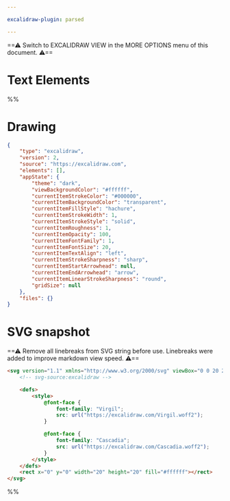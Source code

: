 ```yaml
---

excalidraw-plugin: parsed

---
```

==⚠  Switch to EXCALIDRAW VIEW in the MORE OPTIONS menu of this document. ⚠==


# Text Elements
%%
# Drawing
```json
{
	"type": "excalidraw",
	"version": 2,
	"source": "https://excalidraw.com",
	"elements": [],
	"appState": {
		"theme": "dark",
		"viewBackgroundColor": "#ffffff",
		"currentItemStrokeColor": "#000000",
		"currentItemBackgroundColor": "transparent",
		"currentItemFillStyle": "hachure",
		"currentItemStrokeWidth": 1,
		"currentItemStrokeStyle": "solid",
		"currentItemRoughness": 1,
		"currentItemOpacity": 100,
		"currentItemFontFamily": 1,
		"currentItemFontSize": 20,
		"currentItemTextAlign": "left",
		"currentItemStrokeSharpness": "sharp",
		"currentItemStartArrowhead": null,
		"currentItemEndArrowhead": "arrow",
		"currentItemLinearStrokeSharpness": "round",
		"gridSize": null
	},
	"files": {}
}
```

# SVG snapshot
==⚠ Remove all linebreaks from SVG string before use. Linebreaks were added to improve markdown view speed. ⚠==
```html
<svg version="1.1" xmlns="http://www.w3.org/2000/svg" viewBox="0 0 20 20" width="20" height="20" filter="invert(93%) hue-rotate(180deg)">
	<!-- svg-source:excalidraw -->

	<defs>
		<style>
			@font-face {
				font-family: "Virgil";
				src: url("https://excalidraw.com/Virgil.woff2");
			}

			@font-face {
				font-family: "Cascadia";
				src: url("https://excalidraw.com/Cascadia.woff2");
			}
		</style>
	</defs>
	<rect x="0" y="0" width="20" height="20" fill="#ffffff"></rect>
</svg>
```
%%